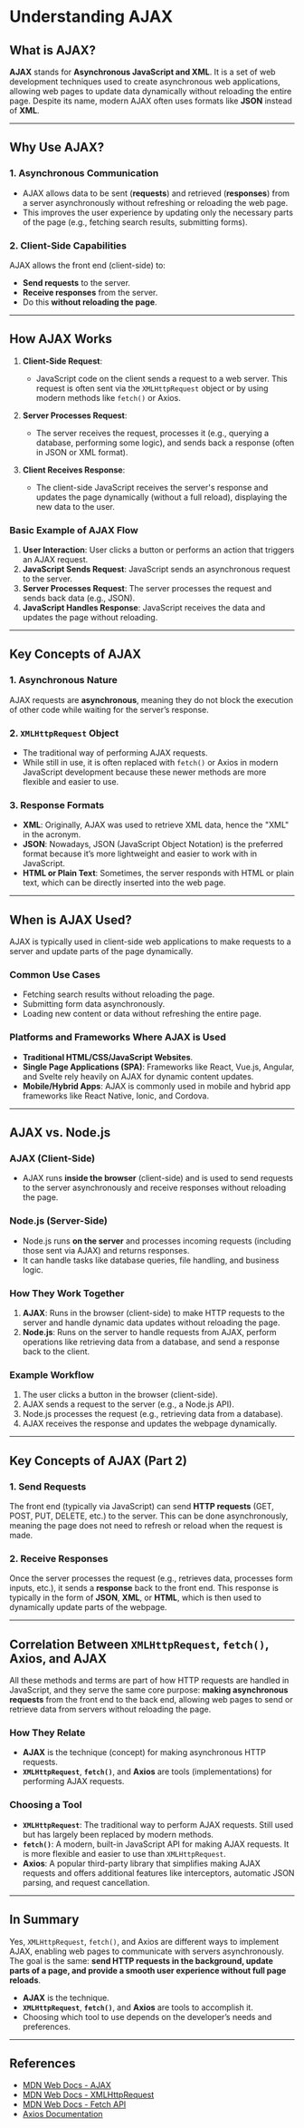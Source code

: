 # Understanding AJAX

## What is AJAX?
**AJAX** stands for **Asynchronous JavaScript and XML**. It is a set of web development techniques used to create asynchronous web applications, allowing web pages to update data dynamically without reloading the entire page. Despite its name, modern AJAX often uses formats like **JSON** instead of **XML**.

---

## Why Use AJAX?

### 1. Asynchronous Communication
- AJAX allows data to be sent (**requests**) and retrieved (**responses**) from a server asynchronously without refreshing or reloading the web page.
- This improves the user experience by updating only the necessary parts of the page (e.g., fetching search results, submitting forms).

### 2. Client-Side Capabilities
AJAX allows the front end (client-side) to:
- **Send requests** to the server.
- **Receive responses** from the server.
- Do this **without reloading the page**.

---

## How AJAX Works
1. **Client-Side Request**:
   - JavaScript code on the client sends a request to a web server. This request is often sent via the `XMLHttpRequest` object or by using modern methods like `fetch()` or Axios.

2. **Server Processes Request**:
   - The server receives the request, processes it (e.g., querying a database, performing some logic), and sends back a response (often in JSON or XML format).

3. **Client Receives Response**:
   - The client-side JavaScript receives the server's response and updates the page dynamically (without a full reload), displaying the new data to the user.

### Basic Example of AJAX Flow
1. **User Interaction**: User clicks a button or performs an action that triggers an AJAX request.
2. **JavaScript Sends Request**: JavaScript sends an asynchronous request to the server.
3. **Server Processes Request**: The server processes the request and sends back data (e.g., JSON).
4. **JavaScript Handles Response**: JavaScript receives the data and updates the page without reloading.

---

## Key Concepts of AJAX

### 1. Asynchronous Nature
AJAX requests are **asynchronous**, meaning they do not block the execution of other code while waiting for the server’s response.

### 2. `XMLHttpRequest` Object
- The traditional way of performing AJAX requests.
- While still in use, it is often replaced with `fetch()` or Axios in modern JavaScript development because these newer methods are more flexible and easier to use.

### 3. Response Formats
- **XML**: Originally, AJAX was used to retrieve XML data, hence the "XML" in the acronym.
- **JSON**: Nowadays, JSON (JavaScript Object Notation) is the preferred format because it’s more lightweight and easier to work with in JavaScript.
- **HTML or Plain Text**: Sometimes, the server responds with HTML or plain text, which can be directly inserted into the web page.

---

## When is AJAX Used?
AJAX is typically used in client-side web applications to make requests to a server and update parts of the page dynamically.

### Common Use Cases
- Fetching search results without reloading the page.
- Submitting form data asynchronously.
- Loading new content or data without refreshing the entire page.

### Platforms and Frameworks Where AJAX is Used
- **Traditional HTML/CSS/JavaScript Websites**.
- **Single Page Applications (SPA)**: Frameworks like React, Vue.js, Angular, and Svelte rely heavily on AJAX for dynamic content updates.
- **Mobile/Hybrid Apps**: AJAX is commonly used in mobile and hybrid app frameworks like React Native, Ionic, and Cordova.

---

## AJAX vs. Node.js

### AJAX (Client-Side)
- AJAX runs **inside the browser** (client-side) and is used to send requests to the server asynchronously and receive responses without reloading the page.

### Node.js (Server-Side)
- Node.js runs **on the server** and processes incoming requests (including those sent via AJAX) and returns responses.
- It can handle tasks like database queries, file handling, and business logic.

### How They Work Together
1. **AJAX**: Runs in the browser (client-side) to make HTTP requests to the server and handle dynamic data updates without reloading the page.
2. **Node.js**: Runs on the server to handle requests from AJAX, perform operations like retrieving data from a database, and send a response back to the client.

### Example Workflow
1. The user clicks a button in the browser (client-side).
2. AJAX sends a request to the server (e.g., a Node.js API).
3. Node.js processes the request (e.g., retrieving data from a database).
4. AJAX receives the response and updates the webpage dynamically.

---

## Key Concepts of AJAX (Part 2)

### 1. Send Requests
The front end (typically via JavaScript) can send **HTTP requests** (GET, POST, PUT, DELETE, etc.) to the server. This can be done asynchronously, meaning the page does not need to refresh or reload when the request is made.

### 2. Receive Responses
Once the server processes the request (e.g., retrieves data, processes form inputs, etc.), it sends a **response** back to the front end. This response is typically in the form of **JSON**, **XML**, or **HTML**, which is then used to dynamically update parts of the webpage.

---

## Correlation Between `XMLHttpRequest`, `fetch()`, Axios, and AJAX
All these methods and terms are part of how HTTP requests are handled in JavaScript, and they serve the same core purpose: **making asynchronous requests** from the front end to the back end, allowing web pages to send or retrieve data from servers without reloading the page.

### How They Relate
- **AJAX** is the technique (concept) for making asynchronous HTTP requests.
- **`XMLHttpRequest`**, **`fetch()`**, and **Axios** are tools (implementations) for performing AJAX requests.

### Choosing a Tool
- **`XMLHttpRequest`**: The traditional way to perform AJAX requests. Still used but has largely been replaced by modern methods.
- **`fetch()`**: A modern, built-in JavaScript API for making AJAX requests. It is more flexible and easier to use than `XMLHttpRequest`.
- **Axios**: A popular third-party library that simplifies making AJAX requests and offers additional features like interceptors, automatic JSON parsing, and request cancellation.

---

## In Summary
Yes, `XMLHttpRequest`, `fetch()`, and Axios are different ways to implement AJAX, enabling web pages to communicate with servers asynchronously. The goal is the same: **send HTTP requests in the background, update parts of a page, and provide a smooth user experience without full page reloads**.

- **AJAX** is the technique.
- **`XMLHttpRequest`**, **`fetch()`**, and **Axios** are tools to accomplish it.
- Choosing which tool to use depends on the developer’s needs and preferences.

---

## References
- [MDN Web Docs - AJAX](https://developer.mozilla.org/en-US/docs/Web/Guide/AJAX)
- [MDN Web Docs - XMLHttpRequest](https://developer.mozilla.org/en-US/docs/Web/API/XMLHttpRequest)
- [MDN Web Docs - Fetch API](https://developer.mozilla.org/en-US/docs/Web/API/Fetch_API)
- [Axios Documentation](https://axios-http.com/docs/intro)
